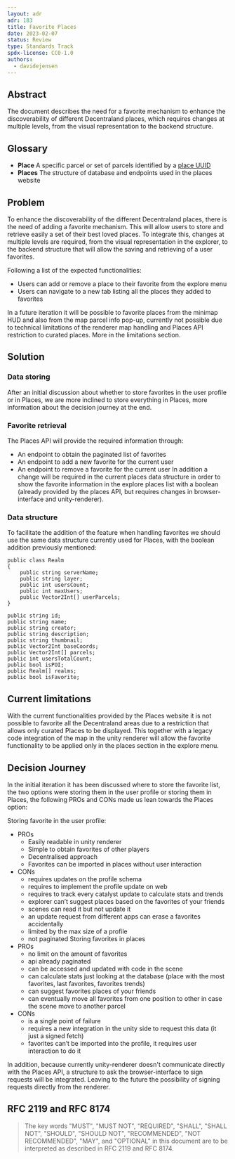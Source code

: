 ```yaml
---
layout: adr
adr: 183
title: Favorite Places
date: 2023-02-07
status: Review
type: Standards Track
spdx-license: CC0-1.0
authors:
  - davidejensen
---
```


## Abstract

The document describes the need for a favorite mechanism to enhance the discoverability of different Decentraland places, which requires changes at multiple levels, from the visual representation to the backend structure.

## Glossary

- **Place** A specific parcel or set of parcels identified by a [place UUID](/adr/ADR-186)
- **Places** The structure of database and endpoints used in the places website

## Problem

To enhance the discoverability of the different Decentraland places, there is the need of adding a favorite mechanism. This will allow users to store and retrieve easily a set of their best loved places.
To integrate this, changes at multiple levels are required, from the visual representation in the explorer, to the backend structure that will allow the saving and retrieving of a user favorites.

Following a list of the expected functionalities:

- Users can add or remove a place to their favorite from the explore menu
- Users can navigate to a new tab listing all the places they added to favorites

In a future iteration it will be possible to favorite places from the minimap HUD and also from the map parcel info pop-up, currently not possible due to technical limitations of the renderer map handling and Places API restriction to curated places.
More in the limitations section.

## Solution

### Data storing

After an initial discussion about whether to store favorites in the user profile or in Places, we are more inclined to store everything in Places, more information about the decision journey at the end.

### Favorite retrieval

The Places API will provide the required information through:

- An endpoint to obtain the paginated list of favorites
- An endpoint to add a new favorite for the current user
- An endpoint to remove a favorite for the current user
In addition a change will be required in the current places data structure in order to show the favorite information in the explore places list with a boolean (already provided by the places API, but requires changes in browser-interface and unity-renderer).

### Data structure

To facilitate the addition of the feature when handling favorites we should use the same data structure currently used for Places, with the boolean addition previously mentioned:

```
public class Realm
{
	public string serverName;
	public string layer;
	public int usersCount;
	public int maxUsers;
	public Vector2Int[] userParcels;
}

public string id;
public string name;
public string creator;
public string description;
public string thumbnail;
public Vector2Int baseCoords;
public Vector2Int[] parcels;
public int usersTotalCount;
public bool isPOI;
public Realm[] realms;
public bool isFavorite;
```

## Current limitations

With the current functionalities provided by the Places website it is not possible to favorite all the Decentraland areas due to a restriction that allows only curated Places to be displayed. This together with a legacy code integration of the map in the unity renderer will allow the favorite functionality to be applied only in the places section in the explore menu.

## Decision Journey

In the initial iteration it has been discussed where to store the favorite list, the two options were storing them in the user profile or storing them in Places, the following PROs and CONs made us lean towards the Places option:

Storing favorite in the user profile:
  - PROs
    * Easily readable in unity renderer
    * Simple to obtain favorites of other players
    * Decentralised approach
    * Favorites can be imported in places without user interaction
  - CONs
    * requires updates on the profile schema
    * requires to implement the profile update on web
    * requires to track every catalyst update to calculate stats and trends
    * explorer can’t suggest places based on the favorites of your friends
    * scenes can read it but not update it
    * an update request from different apps can erase a favorites accidentally
    * limited by the max size of a profile
    * not paginated
Storing favorites in places
  - PROs
    * no limit on the amount of favorites
    * api already paginated
    * can be accessed and updated with code in the scene
    * can calculate stats just looking at the database (place with the most favorites, last favorites, favorites trends)
    * can suggest favorites places of your friends
    * can eventually move all favorites from one position to other in case the scene move to another parcel
  - CONs
    * is a single point of failure
    * requires a new integration in the unity side to request this data (it just a signed fetch)
    * favorites can’t be imported into the profile, it requires user interaction to do it

In addition, because currently unity-renderer doesn't communicate directly with the Places API, a structure to ask the browser-interface to sign requests will be integrated. Leaving to the future the possibility of signing requests directly from the renderer.

## RFC 2119 and RFC 8174

> The key words "MUST", "MUST NOT", "REQUIRED", "SHALL", "SHALL NOT", "SHOULD", "SHOULD NOT", "RECOMMENDED", "NOT RECOMMENDED", "MAY", and "OPTIONAL" in this document are to be interpreted as described in RFC 2119 and RFC 8174.
